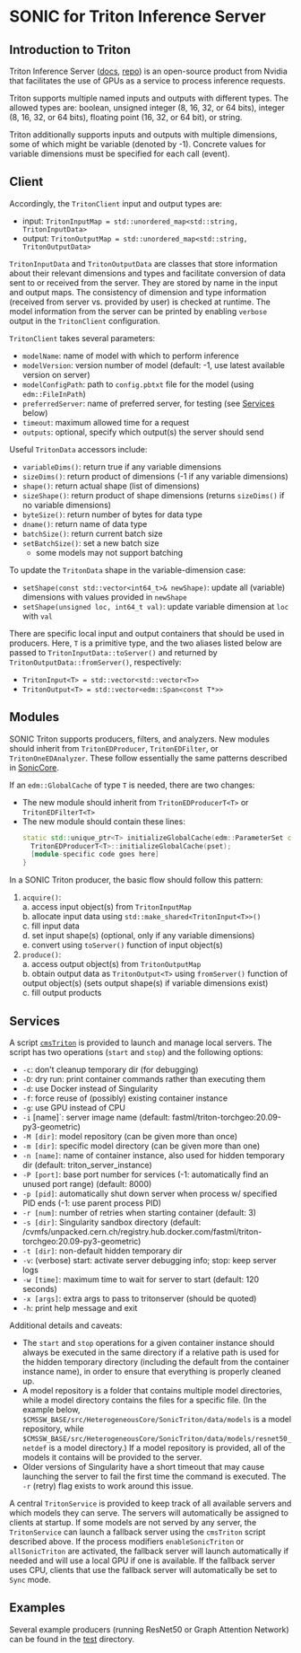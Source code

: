 # SONIC for Triton Inference Server

## Introduction to Triton

Triton Inference Server ([docs](https://docs.nvidia.com/deeplearning/triton-inference-server/archives/triton_inference_server_1130/user-guide/docs/index.html), [repo](https://github.com/NVIDIA/triton-inference-server))
is an open-source product from Nvidia that facilitates the use of GPUs as a service to process inference requests.

Triton supports multiple named inputs and outputs with different types. The allowed types are:
boolean, unsigned integer (8, 16, 32, or 64 bits), integer (8, 16, 32, or 64 bits), floating point (16, 32, or 64 bit), or string.

Triton additionally supports inputs and outputs with multiple dimensions, some of which might be variable (denoted by -1).
Concrete values for variable dimensions must be specified for each call (event).

## Client

Accordingly, the `TritonClient` input and output types are:
* input: `TritonInputMap = std::unordered_map<std::string, TritonInputData>`
* output: `TritonOutputMap = std::unordered_map<std::string, TritonOutputData>`

`TritonInputData` and `TritonOutputData` are classes that store information about their relevant dimensions and types
and facilitate conversion of data sent to or received from the server.
They are stored by name in the input and output maps.
The consistency of dimension and type information (received from server vs. provided by user) is checked at runtime.
The model information from the server can be printed by enabling `verbose` output in the `TritonClient` configuration.

`TritonClient` takes several parameters:
* `modelName`: name of model with which to perform inference
* `modelVersion`: version number of model (default: -1, use latest available version on server)
* `modelConfigPath`: path to `config.pbtxt` file for the model (using `edm::FileInPath`)
* `preferredServer`: name of preferred server, for testing (see [Services](#services) below)
* `timeout`: maximum allowed time for a request
* `outputs`: optional, specify which output(s) the server should send

Useful `TritonData` accessors include:
* `variableDims()`: return true if any variable dimensions
* `sizeDims()`: return product of dimensions (-1 if any variable dimensions)
* `shape()`: return actual shape (list of dimensions)
* `sizeShape()`: return product of shape dimensions (returns `sizeDims()` if no variable dimensions)
* `byteSize()`: return number of bytes for data type
* `dname()`: return name of data type
* `batchSize()`: return current batch size
* `setBatchSize()`: set a new batch size
  * some models may not support batching

To update the `TritonData` shape in the variable-dimension case:
* `setShape(const std::vector<int64_t>& newShape)`: update all (variable) dimensions with values provided in `newShape`
* `setShape(unsigned loc, int64_t val)`: update variable dimension at `loc` with `val`

There are specific local input and output containers that should be used in producers.
Here, `T` is a primitive type, and the two aliases listed below are passed to `TritonInputData::toServer()`
and returned by `TritonOutputData::fromServer()`, respectively:
* `TritonInput<T> = std::vector<std::vector<T>>`
* `TritonOutput<T> = std::vector<edm::Span<const T*>>`

## Modules

SONIC Triton supports producers, filters, and analyzers.
New modules should inherit from `TritonEDProducer`, `TritonEDFilter`, or `TritonOneEDAnalyzer`.
These follow essentially the same patterns described in [SonicCore](../SonicCore#for-analyzers).

If an `edm::GlobalCache` of type `T` is needed, there are two changes:
* The new module should inherit from `TritonEDProducerT<T>` or `TritonEDFilterT<T>`
* The new module should contain these lines:
    ```cpp
    static std::unique_ptr<T> initializeGlobalCache(edm::ParameterSet const& pset) {
      TritonEDProducerT<T>::initializeGlobalCache(pset);
      [module-specific code goes here]
    }
    ```

In a SONIC Triton producer, the basic flow should follow this pattern:
1. `acquire()`:  
    a. access input object(s) from `TritonInputMap`  
    b. allocate input data using `std::make_shared<TritonInput<T>>()`  
    c. fill input data  
    d. set input shape(s) (optional, only if any variable dimensions)  
    e. convert using `toServer()` function of input object(s)  
2. `produce()`:  
    a. access output object(s) from `TritonOutputMap`  
    b. obtain output data as `TritonOutput<T>` using `fromServer()` function of output object(s) (sets output shape(s) if variable dimensions exist)  
    c. fill output products  

## Services

A script [`cmsTriton`](./scripts/cmsTriton) is provided to launch and manage local servers.
The script has two operations (`start` and `stop`) and the following options:
* `-c`: don't cleanup temporary dir (for debugging)
* `-D`: dry run: print container commands rather than executing them
* `-d`: use Docker instead of Singularity
* `-f`: force reuse of (possibly) existing container instance
* `-g`: use GPU instead of CPU
* `-i` [name]`: server image name (default: fastml/triton-torchgeo:20.09-py3-geometric)
* `-M [dir]`: model repository (can be given more than once)
* `-m [dir]`: specific model directory (can be given more than one)
* `-n [name]`: name of container instance, also used for hidden temporary dir (default: triton_server_instance)
* `-P [port]`: base port number for services (-1: automatically find an unused port range) (default: 8000)
* `-p [pid]`: automatically shut down server when process w/ specified PID ends (-1: use parent process PID)
* `-r [num]`: number of retries when starting container (default: 3)
* `-s [dir]`: Singularity sandbox directory (default: /cvmfs/unpacked.cern.ch/registry.hub.docker.com/fastml/triton-torchgeo:20.09-py3-geometric)
* `-t [dir]`: non-default hidden temporary dir
* `-v`: (verbose) start: activate server debugging info; stop: keep server logs
* `-w [time]`: maximum time to wait for server to start (default: 120 seconds)
* `-x [args]`: extra args to pass to tritonserver (should be quoted)
* `-h`: print help message and exit

Additional details and caveats:
* The `start` and `stop` operations for a given container instance should always be executed in the same directory
if a relative path is used for the hidden temporary directory (including the default from the container instance name),
in order to ensure that everything is properly cleaned up.
* A model repository is a folder that contains multiple model directories, while a model directory contains the files for a specific file.
(In the example below, `$CMSSW_BASE/src/HeterogeneousCore/SonicTriton/data/models` is a model repository,
while `$CMSSW_BASE/src/HeterogeneousCore/SonicTriton/data/models/resnet50_netdef` is a model directory.)
If a model repository is provided, all of the models it contains will be provided to the server.
* Older versions of Singularity have a short timeout that may cause launching the server to fail the first time the command is executed.
The `-r` (retry) flag exists to work around this issue.

A central `TritonService` is provided to keep track of all available servers and which models they can serve.
The servers will automatically be assigned to clients at startup.
If some models are not served by any server, the `TritonService` can launch a fallback server using the `cmsTriton` script described above.
If the process modifiers `enableSonicTriton` or `allSonicTriton` are activated,
the fallback server will launch automatically if needed and will use a local GPU if one is available.
If the fallback server uses CPU, clients that use the fallback server will automatically be set to `Sync` mode.

## Examples

Several example producers (running ResNet50 or Graph Attention Network) can be found in the [test](./test) directory.
